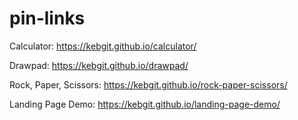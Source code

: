 # pin-links

Calculator: https://kebgit.github.io/calculator/

Drawpad: https://kebgit.github.io/drawpad/

Rock, Paper, Scissors: https://kebgit.github.io/rock-paper-scissors/

Landing Page Demo: https://kebgit.github.io/landing-page-demo/
